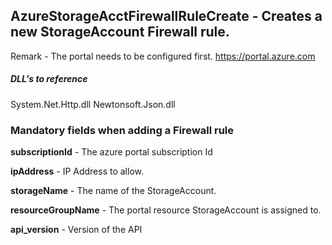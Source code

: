 ## AzureStorageAcctFirewallRuleCreate - Creates a new StorageAccount Firewall rule.

Remark - The portal needs to be configured first. https://portal.azure.com

##### DLL's to reference
System.Net.Http.dll
Newtonsoft.Json.dll

### Mandatory fields when adding a Firewall rule 

**subscriptionId**		- The azure portal subscription Id

**ipAddress**		    - IP Address to allow.

**storageName**			- The name of the StorageAccount.

**resourceGroupName**   - The portal resource StorageAccount is assigned to.

**api_version**			- Version of the API